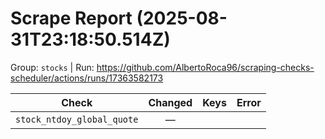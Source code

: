 # Scrape Report (2025-08-31T23:18:50.514Z)

Group: `stocks`  |  Run: https://github.com/AlbertoRoca96/scraping-checks-scheduler/actions/runs/17363582173

| Check | Changed | Keys | Error |
|---|:---:|:--|:--|
| `stock_ntdoy_global_quote` | — |  |  |
